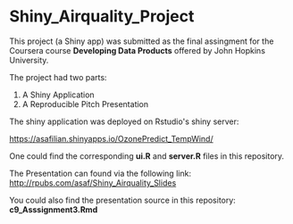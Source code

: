 # Shiny_Airquality_Project
This project (a Shiny app) was submitted as the final assingment for the Coursera course **Developing Data Products** offered by John Hopkins University.

The project had two parts:
1. A Shiny Application  
2. A Reproducible Pitch Presentation 

The shiny application was deployed on Rstudio's shiny server:

https://asafilian.shinyapps.io/OzonePredict_TempWind/ 

One could find the corresponding **ui.R** and **server.R** files in this repository. 

The Presentation can found via the following link:
http://rpubs.com/asaf/Shiny_Airquality_Slides

You could also find the presentation source in this repository: 
**c9_Asssignment3.Rmd**
